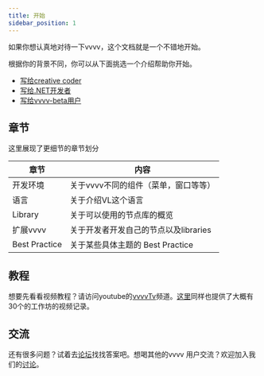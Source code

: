 ```yaml
---
title: 开始
sidebar_position: 1
---
```


如果你想认真地对待一下vvvv，这个文档就是一个不错地开始。

根据你的背景不同，你可以从下面挑选一个介绍帮助你开始。

- [写给creative coder](introduction-for-creative-coders)
- [写给.NET开发者](/docs/getting-started/introduction-for-dotnet-programmers)
- [写给vvvv-beta用户](/docs/getting-started/introduction-for-vvvv-beta-users)

## 章节

这里展现了更细节的章节划分

|  章节   | 内容  |
|  ----  | ----  |
| 开发环境  | 关于vvvv不同的组件（菜单，窗口等等） |
| 语言  | 关于介绍VL这个语言 |
| Library  | 关于可以使用的节点库的概览 |
| 扩展vvvv  | 关于开发者开发自己的节点以及libraries |
| Best Practice  | 关于某些具体主题的 Best Practice |

## 教程

想要先看看视频教程？请访问youtube的[vvvvTv](https://www.youtube.com/vvvvtv42)频道。[这里](https://thenodeinstitute.org/courses/node20-vvvv-workshop-bundle/)同样也提供了大概有30个的工作坊的视频记录。

## 交流

还有很多问题？试着去[论坛](https://discourse.vvvv.org/)找找答案吧。想喝其他的vvvv 用户交流？欢迎加入我们的[讨论](https://app.element.io/#/room/#vvvv:matrix.org)。